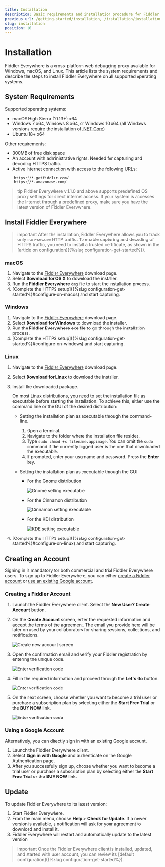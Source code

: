 ```yaml
---
title: Installation
description: Basic requirements and installation procedure for Fiddler Everywhere
previous_url: /getting-started/installation, /installation/installation-procedure
slug: installation
position: 10
---
```


# Installation

Fiddler Everywhere is a cross-platform web debugging proxy available for Windows, macOS, and Linux. This article lists the system requirements and describe the steps to install Fiddler Everywhere on all supported operating systems.

## System Requirements

Supported operating systems:

- macOS High Sierra (10.13+) x64
- Windows 7 x64, Windows 8 x64, or Windows 10 x64 (all Windows versions require the installation of [.NET Core](https://docs.microsoft.com/en-us/dotnet/core/install/windows#additional-deps))
- Ubuntu 18+ x64

Other requirements:

- 300MB of free disk space
- An account with administrative rights. Needed for capturing and decoding HTTPS traffic.
- Active internet connection with access to the following URLs:

```
    https://*.getfiddler.com/
    https://*.amazonaws.com/
```

>tip Fiddler Everywhere v.1.1.0 and above supports predefined OS proxy settings for direct internet access. If your system is accesses the Internet through a predefined proxy, make sure you have the latest version of Fiddler Everywhere.

## Install Fiddler Everywhere

>important After the installation, Fiddler Everywhere allows you to track only non-secure HTTP traffic. To enable capturing and decoding of HTTPS traffic, you need to install a trusted certificate, as shown in the [article on configuration]({%slug configuration-get-started%}).

### macOS

1. Navigate to the [Fiddler Everywhere](https://www.telerik.com/download/fiddler-everywhere) download page.
1. Select **Download for OS X** to download the installer.
1. Run the **Fiddler Everywhere** `dmg` file to start the installation process.
1. [Complete the HTTPS setup]({%slug configuration-get-started%}#configure-on-macos) and start capturing.

### Windows

1. Navigate to the [Fiddler Everywhere](https://www.telerik.com/download/fiddler-everywhere) download page.
1. Select **Download for Windows** to download the installer.
1. Run the **Fiddler Everywhere** exe file to go through the installation process.
1. [Complete the HTTPS setup]({%slug configuration-get-started%}#configure-on-windows) and start capturing.

### Linux

1. Navigate to the [Fiddler Everywhere](https://www.telerik.com/download/fiddler-everywhere) download page.
1. Select **Download for Linux** to download the installer.
1. Install the downloaded package.

    On most Linux distributions, you need to set the installation file as executable before starting the installation. To achieve this, either use the command line or the GUI of the desired distribution:

    - Setting the installation plan as executable through the command-line.

        1. Open a terminal.
        1. Navigate to the folder where the installation file resides.
        1. Type `sudo chmod +x filename.appimage`. You can omit the `sudo` command if the currently logged user is the one that downloaded the executable.
        1. If prompted, enter your username and password. Press the **Enter** key.

    - Setting the installation plan as executable through the GUI.

        * For the Gnome distribution

          ![Gnome setting executable](../images/installation/exec-gnome.jpg)

        * For the Cinnamon distribution

          ![Cinnamon setting executable](../images/installation/exec-cinnamon.jpg)

        * For the KDI distribution

          ![KDE setting executable](../images/installation/exec-kde.jpg)

1. [Complete the HTTPS setup]({%slug configuration-get-started%}#configure-on-linux) and start capturing.

## Creating an Account

Signing in is mandatory for both commercial and trial Fiddler Everywhere users. To sign up to Fiddler Everywhere, you can either [create a Fiddler account](#creating-a-fiddler-account) or [use an existing Google account](#using-a-google-account).

### Creating a Fiddler Account

1. Launch the Fiddler Everywhere client. Select the **New User? Create Account** button.
1. On the **Create Account** screen, enter the requested information and accept the terms of the agreement. The email you provide here will be later on used by your collaborators for sharing sessions, collections, and notifications.

    ![Create new account screen](../images/login/create-acc-screen.png)

1. Open the confirmation email and verify your Fiddler registration by entering the unique code.

    ![Enter verification code](../images/login/create-acc-screen-code-confirmation.png)

1. Fill in the required information and proceed through the **Let's Go** button.

    ![Enter verification code](../images/login/create-acc-screen-basic-info.png)

1. On the next screen, choose whether you want to become a trial user or purchase a subscription plan by selecting either the **Start Free Trial** or the **BUY NOW** link.

    ![Enter verification code](../images/login/create-acc-screen-free-trial.png)

### Using a Google Account

Alternatively, you can directly sign in with an existing Google account.

1. Launch the Fiddler Everywhere client.
1. Select **Sign in with Google** and authenticate on the Google Authentication page.
1. After you successfully sign up, choose whether you want to become a trial user or purchase a subscription plan by selecting either the **Start Free Trial** or the **BUY NOW** link.

## Update

To update Fiddler Everywhere to its latest version:

1. Start Fiddler Everywhere.
1. From the main menu, choose **Help** > **Check for Update**. If a newer version is available, a notification will ask for your agreement to download and install it.
1. Fiddler Everywhere will restart and automatically update to the latest version.

>important Once the Fiddler Everywhere client is installed, updated, and started with user account, you can review its [default configuration]({%slug configuration-get-started%}).
